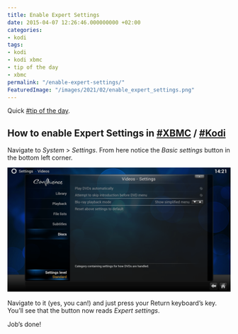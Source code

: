 ```yaml
---
title: Enable Expert Settings
date: 2015-04-07 12:26:46.000000000 +02:00
categories:
- kodi
tags:
- kodi
- kodi xbmc
- tip of the day
- xbmc
permalink: "/enable-expert-settings/"
FeaturedImage: "/images/2021/02/enable_expert_settings.png"
---
```

Quick [#tip of the day](https://www.masoopy.com/tag/tip-of-the-day/).

## How to enable Expert Settings in [#XBMC](https://www.masoopy.com/tag/xbmc/) / [#Kodi](https://www.masoopy.com/tag/kodi/)

Navigate to _System_ > _Settings_. From here notice the _Basic settings_ button in the bottom left corner.

![[kodi expert settings](/images/2015/04/kodi_expert_settings-300x167.png)](/images/2015/04/kodi_expert_settings.png)

Navigate to it (yes, you can!) and just press your Return keyboard’s key. You’ll see that the button now reads _Expert settings_.

Job’s done!


